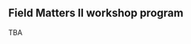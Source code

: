 <script>document.title = "Field Matters | Workshop program";</script>

<head>
<meta property="og:title" content="Field Matters | Workshop program">
<meta property="og:description" content="The first workshop on applying NLP to field linguistics">
<meta property="og:image" content="https://github.com/field-matters/field-matters.github.io/blob/main/logo.jpg?raw=true">
</head>

## Field Matters II workshop program
TBA
